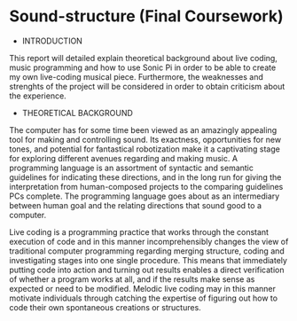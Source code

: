 # Sound-structure (Final Coursework)


- INTRODUCTION

This report will detailed explain theoretical background about live coding, music programming and how to use Sonic Pi in order to be able to create my own live-coding musical piece. Furthermore, the weaknesses and strenghts of the project will be considered in order to obtain criticism about the experience.

- THEORETICAL BACKGROUND

The computer has for some time been viewed as an amazingly appealing tool for making and controlling sound. Its exactness, opportunities for new tones, and potential for fantastical robotization make it a captivating stage for exploring different avenues regarding and making music. A programming language is an assortment of syntactic and semantic guidelines for indicating these directions, and in the long run for giving the interpretation from human-composed projects to the comparing guidelines PCs complete. The programming language goes about as an intermediary between human goal and the relating directions that sound good to a computer.

Live coding is a programming practice that works through the constant execution of code and in this manner incomprehensibly changes the view of traditional computer programming regarding merging structure, coding and investigating stages into one single procedure. This means that immediately putting code into action and turning out results enables a direct verification of whether a program works at all, and if the results make sense as expected or need to be modified. Melodic live coding may in this manner motivate individuals through catching the expertise of figuring out how to code their own spontaneous creations or structures.
